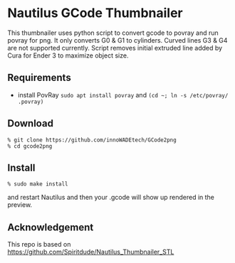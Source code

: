 # Nautilus GCode Thumbnailer
This thumbnailer uses python script to convert gcode to povray and run povray for png.
It only converts G0 & G1 to cylinders. Curved lines G3 & G4 are not supported currently.
Script removes initial extruded line added by Cura for Ender 3 to maximize object size.



## Requirements
- install PovRay `sudo apt install povray` and `(cd ~; ln -s /etc/povray/ .povray)`

## Download
```
% git clone https://github.com/innoWADEtech/GCode2png
% cd gcode2png
```

## Install

```
% sudo make install
```

and restart Nautilus and then your .gcode will show up rendered in the preview.

## Acknowledgement

This repo is based on https://github.com/Spiritdude/Nautilus_Thumbnailer_STL

